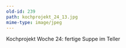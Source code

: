 ```yaml
---
old-id: 239
path: kochprojekt_24_13.jpg
mime-type: image/jpeg
---
```

Kochprojekt Woche 24:
fertige Suppe im Teller
